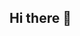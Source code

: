 ## Hi there 👋

<!--
**Yogitha-MP/Yogitha-MP** is a ✨ _special_ ✨ repository because its `README.md` (this file) appears on your GitHub profile.

Here are some ideas to get you started:

- 🔭 I’m currently working on aiml
- 📫 How to reach me: ig:yog_itha18


>
